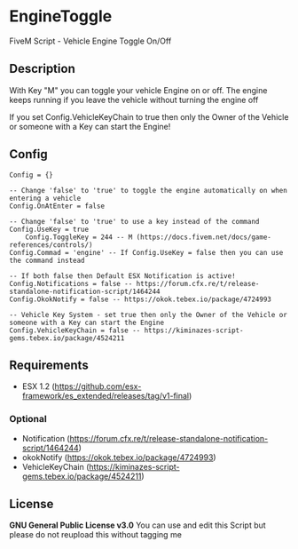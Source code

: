 # EngineToggle
FiveM Script - Vehicle Engine Toggle On/Off

## Description
With Key "M" you can toggle your vehicle Engine on or off.
The engine keeps running if you leave the vehicle without turning the engine off

If you set Config.VehicleKeyChain to true then only the Owner of the Vehicle or someone with a Key can start the Engine!


## Config
```
Config = {}

-- Change 'false' to 'true' to toggle the engine automatically on when entering a vehicle
Config.OnAtEnter = false

-- Change 'false' to 'true' to use a key instead of the command
Config.UseKey = true
    Config.ToggleKey = 244 -- M (https://docs.fivem.net/docs/game-references/controls/)
Config.Commad = 'engine' -- If Config.UseKey = false then you can use the command instead

-- If both false then Default ESX Notification is active!
Config.Notifications = false -- https://forum.cfx.re/t/release-standalone-notification-script/1464244
Config.OkokNotify = false -- https://okok.tebex.io/package/4724993

-- Vehicle Key System - set true then only the Owner of the Vehicle or someone with a Key can start the Engine
Config.VehicleKeyChain = false -- https://kiminazes-script-gems.tebex.io/package/4524211
```

## Requirements
* ESX 1.2 (https://github.com/esx-framework/es_extended/releases/tag/v1-final)
### Optional
* Notification (https://forum.cfx.re/t/release-standalone-notification-script/1464244)
* okokNotify (https://okok.tebex.io/package/4724993)
* VehicleKeyChain (https://kiminazes-script-gems.tebex.io/package/4524211)

## License
**GNU General Public License v3.0**
You can use and edit this Script but please do not reupload this without tagging me
